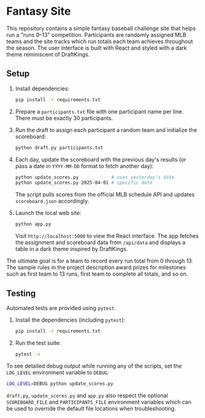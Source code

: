 # Fantasy Site

This repository contains a simple fantasy baseball challenge site that helps run
a "runs 0–13" competition. Participants are randomly assigned MLB teams and the
site tracks which run totals each team achieves throughout the season.
The user interface is built with React and styled with a dark theme reminiscent
of DraftKings.

## Setup

1. Install dependencies:
   ```bash
   pip install -r requirements.txt
   ```

2. Prepare a `participants.txt` file with one participant name per line. There
   must be exactly 30 participants.

3. Run the draft to assign each participant a random team and initialize the
   scoreboard:
   ```bash
   python draft.py participants.txt
   ```

4. Each day, update the scoreboard with the previous day's results (or pass a
   date in `YYYY-MM-DD` format to fetch another day):
   ```bash
   python update_scores.py            # uses yesterday's date
   python update_scores.py 2025-04-01 # specific date
   ```
   The script pulls scores from the official MLB schedule API and updates
   `scoreboard.json` accordingly.

5. Launch the local web site:
   ```bash
   python app.py
   ```
   Visit `http://localhost:5000` to view the React interface. The app fetches
   the assignment and scoreboard data from `/api/data` and displays a table in
   a dark theme inspired by DraftKings.

The ultimate goal is for a team to record every run total from 0 through 13.
The sample rules in the project description award prizes for milestones such as
first team to 13 runs, first team to complete all totals, and so on.

## Testing

Automated tests are provided using `pytest`.

1. Install the dependencies (including `pytest`):
   ```bash
   pip install -r requirements.txt
   ```

2. Run the test suite:
   ```bash
   pytest -v
   ```

To see detailed debug output while running any of the scripts, set the
`LOG_LEVEL` environment variable to `DEBUG`:

```bash
LOG_LEVEL=DEBUG python update_scores.py
```

`draft.py`, `update_scores.py` and `app.py` also respect the optional
`SCOREBOARD_FILE` and `PARTICIPANTS_FILE` environment variables which can be
used to override the default file locations when troubleshooting.
